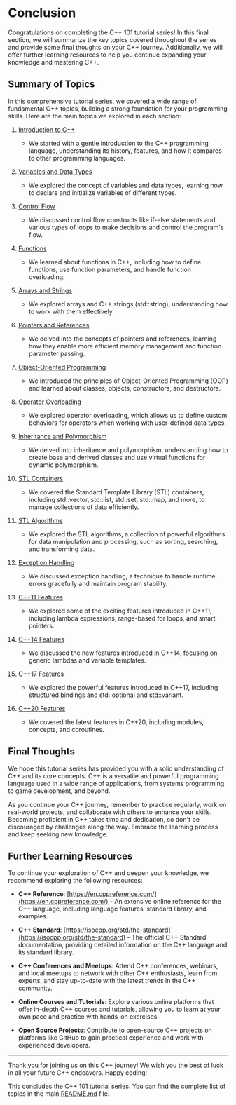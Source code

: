 # Conclusion

Congratulations on completing the C++ 101 tutorial series! In this final section, we will summarize the key topics covered throughout the series and provide some final thoughts on your C++ journey. Additionally, we will offer further learning resources to help you continue expanding your knowledge and mastering C++.

## Summary of Topics

In this comprehensive tutorial series, we covered a wide range of fundamental C++ topics, building a strong foundation for your programming skills. Here are the main topics we explored in each section:

1. [Introduction to C++](../1__introduction/1__introduction.md)
   - We started with a gentle introduction to the C++ programming language, understanding its history, features, and how it compares to other programming languages.

2. [Variables and Data Types](../2__variables_and_data_types/2__variables_and_data_types.md)
   - We explored the concept of variables and data types, learning how to declare and initialize variables of different types.

3. [Control Flow](../3__control_flow/3__control_flow.md)
   - We discussed control flow constructs like if-else statements and various types of loops to make decisions and control the program's flow.

4. [Functions](../4__functions/4__functions.md)
   - We learned about functions in C++, including how to define functions, use function parameters, and handle function overloading.

5. [Arrays and Strings](../5__arrays_and_strings/5__arrays_and_strings.md)
   - We explored arrays and C++ strings (std::string), understanding how to work with them effectively.

6. [Pointers and References](../6__pointers_and_references/6__pointers_and_references.md)
   - We delved into the concepts of pointers and references, learning how they enable more efficient memory management and function parameter passing.

7. [Object-Oriented Programming](../7__object_oriented_programming/7__object_oriented_programming.md)
   - We introduced the principles of Object-Oriented Programming (OOP) and learned about classes, objects, constructors, and destructors.

8. [Operator Overloading](../8__operator_overloading/8__operator_overloading.md)
   - We explored operator overloading, which allows us to define custom behaviors for operators when working with user-defined data types.

9. [Inheritance and Polymorphism](../9__inheritance_and_polymorphism/9__inheritance_and_polymorphism.md)
   - We delved into inheritance and polymorphism, understanding how to create base and derived classes and use virtual functions for dynamic polymorphism.

10. [STL Containers](../10__stl_containers/10__stl_containers.md)
    - We covered the Standard Template Library (STL) containers, including std::vector, std::list, std::set, std::map, and more, to manage collections of data efficiently.

11. [STL Algorithms](../11__stl_algorithms/11__stl_algorithms.md)
    - We explored the STL algorithms, a collection of powerful algorithms for data manipulation and processing, such as sorting, searching, and transforming data.

12. [Exception Handling](../12__exception_handling/12__exception_handling.md)
    - We discussed exception handling, a technique to handle runtime errors gracefully and maintain program stability.

13. [C++11 Features](../13__cpp_11_features/13__cpp_11_features.md)
    - We explored some of the exciting features introduced in C++11, including lambda expressions, range-based for loops, and smart pointers.

14. [C++14 Features](../14__cpp_14_features/14__cpp_14_features.md)
    - We discussed the new features introduced in C++14, focusing on generic lambdas and variable templates.

15. [C++17 Features](../15__cpp_17_features/15__cpp_17_features.md)
    - We explored the powerful features introduced in C++17, including structured bindings and std::optional and std::variant.

16. [C++20 Features](../16__cpp_20_features/16__cpp_20_features.md)
    - We covered the latest features in C++20, including modules, concepts, and coroutines.

## Final Thoughts

We hope this tutorial series has provided you with a solid understanding of C++ and its core concepts. C++ is a versatile and powerful programming language used in a wide range of applications, from systems programming to game development, and beyond.

As you continue your C++ journey, remember to practice regularly, work on real-world projects, and collaborate with others to enhance your skills. Becoming proficient in C++ takes time and dedication, so don't be discouraged by challenges along the way. Embrace the learning process and keep seeking new knowledge.

## Further Learning Resources

To continue your exploration of C++ and deepen your knowledge, we recommend exploring the following resources:

- **C++ Reference**: [https://en.cppreference.com/](https://en.cppreference.com/) - An extensive online reference for the C++ language, including language features, standard library, and examples.

- **C++ Standard**: [https://isocpp.org/std/the-standard](https://isocpp.org/std/the-standard) - The official C++ Standard documentation, providing detailed information on the C++ language and its standard library.

- **C++ Conferences and Meetups**: Attend C++ conferences, webinars, and local meetups to network with other C++ enthusiasts, learn from experts, and stay up-to-date with the latest trends in the C++ community.

- **Online Courses and Tutorials**: Explore various online platforms that offer in-depth C++ courses and tutorials, allowing you to learn at your own pace and practice with hands-on exercises.

- **Open Source Projects**: Contribute to open-source C++ projects on platforms like GitHub to gain practical experience and work with experienced developers.

---
Thank you for joining us on this C++ journey! We wish you the best of luck in all your future C++ endeavors. Happy coding!

This concludes the C++ 101 tutorial series. You can find the complete list of topics in the main [README.md](../../README.md) file.